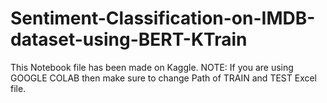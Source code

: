 # Sentiment-Classification-on-IMDB-dataset-using-BERT-KTrain

This Notebook file has been made on Kaggle.
NOTE: If you are using GOOGLE COLAB then make sure to change Path of TRAIN and TEST Excel file.
